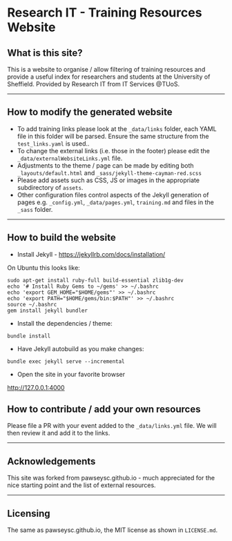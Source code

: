 # Research IT - Training Resources Website

##  What is this site?

This is a website to organise / allow filtering of training resources and provide a useful index for researchers and students at the University of Sheffield. Provided by Research IT from IT Services @TUoS.

-----

## How to modify the generated website

* To add training links please look at the ``_data/links`` folder, each YAML file in this folder will be parsed. Ensure the same structure from the ``test_links.yaml`` is used..
* To change the external links (i.e. those in the footer) please edit the ``_data/externalWebsiteLinks.yml`` file.
* Adjustments to the theme / page can be made by editing both ``_layouts/default.html`` and  ``_sass/jekyll-theme-cayman-red.scss ``
* Please add assets such as CSS, JS or images in the appropriate subdirectory of ``assets``.
* Other configuration files control aspects of the Jekyll generation of pages e.g.  ``_config.yml``,  ``_data/pages.yml``, ``training.md`` and files in the ``_sass`` folder.

-----

## How to build the website

* Install Jekyll - https://jekyllrb.com/docs/installation/

On Ubuntu this looks like:

```
sudo apt-get install ruby-full build-essential zlib1g-dev
echo '# Install Ruby Gems to ~/gems' >> ~/.bashrc
echo 'export GEM_HOME="$HOME/gems"' >> ~/.bashrc
echo 'export PATH="$HOME/gems/bin:$PATH"' >> ~/.bashrc
source ~/.bashrc
gem install jekyll bundler
```

* Install the dependencies / theme:

```
bundle install
```

* Have Jekyll autobuild as you make changes:

```
bundle exec jekyll serve --incremental
```

* Open the site in your favorite browser 

http://127.0.0.1:4000

## How to contribute / add your own resources

Please file a PR with your event added to the ``_data/links.yml`` file. We will then review it and add it to the links.

-----

## Acknowledgements

This site was forked from  pawseysc.github.io - much appreciated for the nice starting point and the list of external resources.

-----

## Licensing

The same as pawseysc.github.io, the MIT license as shown in ``LICENSE.md``.
